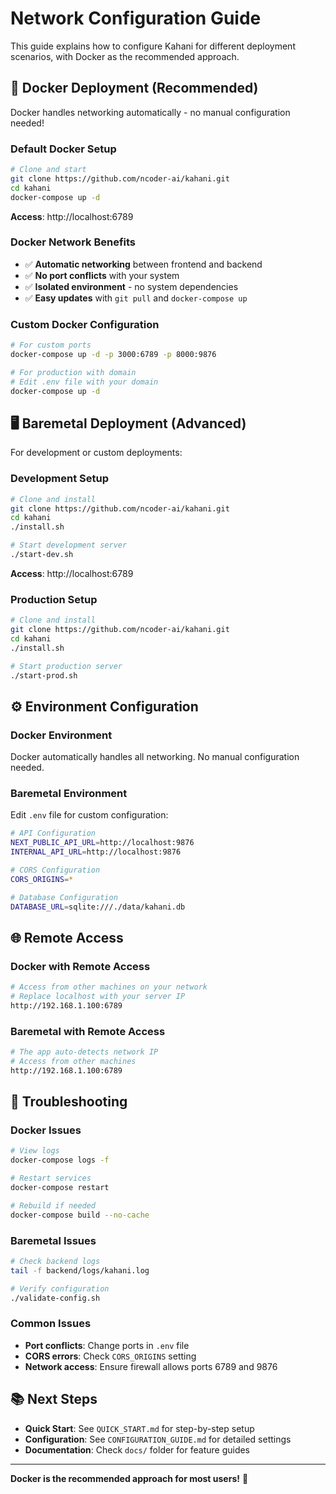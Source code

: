 # Network Configuration Guide

This guide explains how to configure Kahani for different deployment scenarios, with Docker as the recommended approach.

## 🐳 **Docker Deployment (Recommended)**

Docker handles networking automatically - no manual configuration needed!

### **Default Docker Setup**
```bash
# Clone and start
git clone https://github.com/ncoder-ai/kahani.git
cd kahani
docker-compose up -d
```

**Access**: http://localhost:6789

### **Docker Network Benefits**
- ✅ **Automatic networking** between frontend and backend
- ✅ **No port conflicts** with your system
- ✅ **Isolated environment** - no system dependencies
- ✅ **Easy updates** with `git pull` and `docker-compose up`

### **Custom Docker Configuration**
```bash
# For custom ports
docker-compose up -d -p 3000:6789 -p 8000:9876

# For production with domain
# Edit .env file with your domain
docker-compose up -d
```

## 🖥️ **Baremetal Deployment (Advanced)**

For development or custom deployments:

### **Development Setup**
```bash
# Clone and install
git clone https://github.com/ncoder-ai/kahani.git
cd kahani
./install.sh

# Start development server
./start-dev.sh
```

**Access**: http://localhost:6789

### **Production Setup**
```bash
# Clone and install
git clone https://github.com/ncoder-ai/kahani.git
cd kahani
./install.sh

# Start production server
./start-prod.sh
```

## ⚙️ **Environment Configuration**

### **Docker Environment**
Docker automatically handles all networking. No manual configuration needed.

### **Baremetal Environment**
Edit `.env` file for custom configuration:

```bash
# API Configuration
NEXT_PUBLIC_API_URL=http://localhost:9876
INTERNAL_API_URL=http://localhost:9876

# CORS Configuration
CORS_ORIGINS=*

# Database Configuration
DATABASE_URL=sqlite:///./data/kahani.db
```

## 🌐 **Remote Access**

### **Docker with Remote Access**
```bash
# Access from other machines on your network
# Replace localhost with your server IP
http://192.168.1.100:6789
```

### **Baremetal with Remote Access**
```bash
# The app auto-detects network IP
# Access from other machines
http://192.168.1.100:6789
```

## 🔧 **Troubleshooting**

### **Docker Issues**
```bash
# View logs
docker-compose logs -f

# Restart services
docker-compose restart

# Rebuild if needed
docker-compose build --no-cache
```

### **Baremetal Issues**
```bash
# Check backend logs
tail -f backend/logs/kahani.log

# Verify configuration
./validate-config.sh
```

### **Common Issues**
- **Port conflicts**: Change ports in `.env` file
- **CORS errors**: Check `CORS_ORIGINS` setting
- **Network access**: Ensure firewall allows ports 6789 and 9876

## 📚 **Next Steps**

- **Quick Start**: See `QUICK_START.md` for step-by-step setup
- **Configuration**: See `CONFIGURATION_GUIDE.md` for detailed settings
- **Documentation**: Check `docs/` folder for feature guides

---

**Docker is the recommended approach for most users!** 🐳